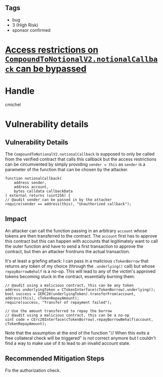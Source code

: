 ## Tags

- bug
- 3 (High Risk)
- sponsor confirmed

# [Access restrictions on `CompoundToNotionalV2.notionalCallback` can be bypassed](https://github.com/code-423n4/2021-08-notional-findings/issues/69) 

# Handle

cmichel


# Vulnerability details

## Vulnerability Details
The `CompoundToNotionalV2.notionalCallback` is supposed to only be called from the verified contract that calls this callback but the access restrictions can be circumvented by simply providing `sender = this` as `sender` is a parameter of the function that can be chosen by the attacker.

```solidity
function notionalCallback(
    address sender,
    address account,
    bytes calldata callbackData
) external returns (uint256) {
// @audit sender can be passed in by the attacker
require(sender == address(this), "Unauthorized callback");
```

## Impact
An attacker can call the function passing in an arbitrary `account` whose tokens are then transferred to the contract.
The `account` first has to approve this contract but this can happen with accounts that legitimately want to call the outer function and have to send a first transaction to approve the contract, but then an attacker frontruns the actual transaction.

It's at least a griefing attack:
I can pass in a malicious `cTokenBorrow` that returns any token of my choice (through the `.underlying()` call) but whose `repayBorrowBehalf` is a no-op.
This will lead to any of the victim's approved tokens becoming stuck in the contract, essentially burning them:

```solidity
// @audit using a malicious contract, this can be any token
address underlyingToken = CTokenInterface(cTokenBorrow).underlying();
bool success = IERC20(underlyingToken).transferFrom(account, address(this), cTokenRepayAmount);
require(success, "Transfer of repayment failed");

// Use the amount transferred to repay the borrow
// @audit using a malicious contract, this can be a no-op
uint code = CErc20Interface(cTokenBorrow).repayBorrowBehalf(account, cTokenRepayAmount);
```

Note that the assumption at the end of the function "// When this exits a free collateral check will be triggered" is not correct anymore but I couldn't find a way to make use of it to lead to an invalid account state.

## Recommended Mitigation Steps
Fix the authorization check.



